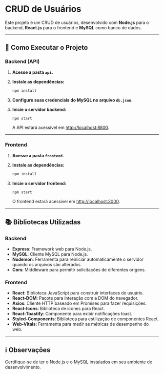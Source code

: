 # CRUD de Usuários

Este projeto é um CRUD de usuários, desenvolvido com **Node.js** para o backend, **React.js** para o frontend e **MySQL** como banco de dados.

---

## 🚀 Como Executar o Projeto

### Backend (API)

1. **Acesse a pasta `api`.**
   
2. **Instale as dependências:**

    ```bash
    npm install
    ```

3. **Configure suas credenciais do MySQL no arquivo `db.json`.**

4. **Inicie o servidor backend:**

    ```bash
    npm start
    ```

   A API estará acessível em [http://localhost:8800](http://localhost:8800).

---

### Frontend

1. **Acesse a pasta `frontend`.**

2. **Instale as dependências:**

    ```bash
    npm install
    ```

3. **Inicie o servidor frontend:**

    ```bash
    npm start
    ```

   O frontend estará acessível em [http://localhost:3000](http://localhost:3000).

---

## 📚 Bibliotecas Utilizadas

### Backend
- **Express**: Framework web para Node.js.
- **MySQL**: Cliente MySQL para Node.js.
- **Nodemon**: Ferramenta para reiniciar automaticamente o servidor quando os arquivos são alterados.
- **Cors**: Middleware para permitir solicitações de diferentes origens.

### Frontend
- **React**: Biblioteca JavaScript para construir interfaces de usuário.
- **React-DOM**: Pacote para interação com a DOM do navegador.
- **Axios**: Cliente HTTP baseado em Promises para fazer requisições.
- **React-Icons**: Biblioteca de ícones para React.
- **React-Toastify**: Componente para exibir notificações toast.
- **Styled-Components**: Biblioteca para estilização de componentes React.
- **Web-Vitals**: Ferramenta para medir as métricas de desempenho do web.

---

## ℹ️ Observações
Certifique-se de ter o Node.js e o MySQL instalados em seu ambiente de desenvolvimento.
